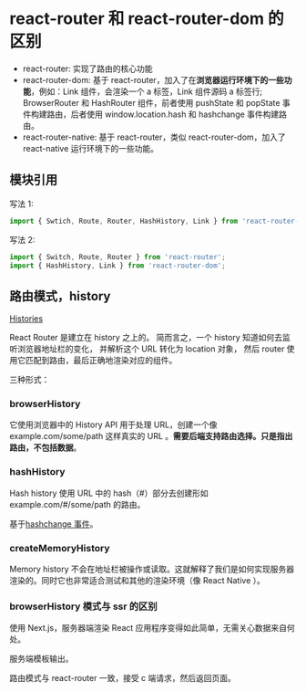 # react-router 和 react-router-dom 的区别

- react-router: 实现了路由的核心功能
- react-router-dom: 基于 react-router，加入了在**浏览器运行环境下的一些功能**，例如：Link 组件，会渲染一个 a 标签，Link 组件源码 a 标签行; BrowserRouter 和 HashRouter 组件，前者使用 pushState 和 popState 事件构建路由，后者使用 window.location.hash 和 hashchange 事件构建路由。
- react-router-native: 基于 react-router，类似 react-router-dom，加入了 react-native 运行环境下的一些功能。

## 模块引用

写法 1:

```js
import { Swtich, Route, Router, HashHistory, Link } from 'react-router-dom';
```

写法 2:

```js
import { Switch, Route, Router } from 'react-router';
import { HashHistory, Link } from 'react-router-dom';
```

## 路由模式，history

[Histories](https://react-guide.github.io/react-router-cn/docs/guides/basics/Histories.html)

React Router 是建立在 history 之上的。 简而言之，一个 history 知道如何去监听浏览器地址栏的变化， 并解析这个 URL 转化为 location 对象， 然后 router 使用它匹配到路由，最后正确地渲染对应的组件。

三种形式：

### browserHistory

它使用浏览器中的 History API 用于处理 URL，创建一个像 example.com/some/path 这样真实的 URL 。**需要后端支持路由选择。只是指出路由，不包括数据**。

### hashHistory

Hash history 使用 URL 中的 hash（#）部分去创建形如 example.com/#/some/path 的路由。

基于[hashchange 事件](https://developer.mozilla.org/zh-CN/docs/Web/API/Window/hashchange_event)。

### createMemoryHistory

Memory history 不会在地址栏被操作或读取。这就解释了我们是如何实现服务器渲染的。同时它也非常适合测试和其他的渲染环境（像 React Native ）。

### browserHistory 模式与 ssr 的区别

使用 Next.js，服务器端渲染 React 应用程序变得如此简单，无需关心数据来自何处。

服务端模板输出。

路由模式与 react-router 一致，接受 c 端请求，然后返回页面。
